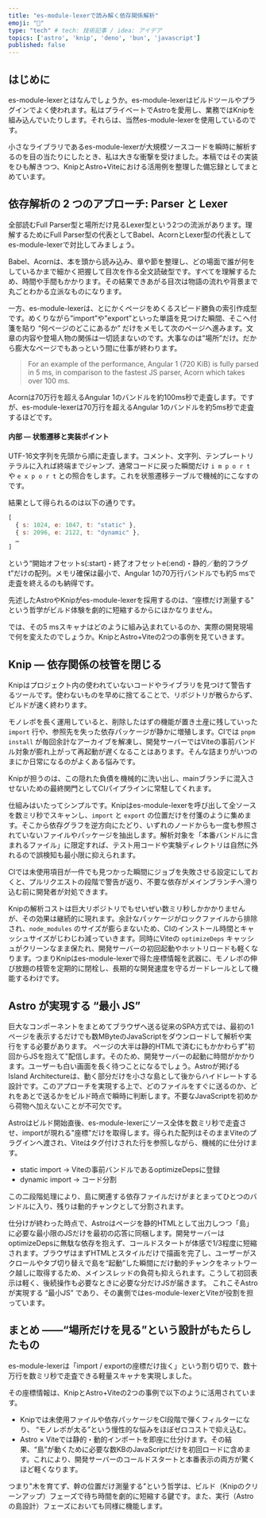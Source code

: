 ```yaml
---
title: "es-module-lexerで読み解く依存関係解析"
emoji: "🤖"
type: "tech" # tech: 技術記事 / idea: アイデア
topics: ['astro', 'knip', 'deno', 'bun', 'javascript']
published: false
---
```


## はじめに

es-module-lexerとはなんでしょうか。es-module-lexerはビルドツールやプラグインでよく使われます。私はプライベートでAstroを愛用し、業務ではKnipを組み込んでいたりします。それらは、当然es-module-lexerを使用しているのです。

小さなライブラリであるes-module-lexerが大規模ソースコードを瞬時に解析するのを目の当たりにしたとき、私は大きな衝撃を受けました。本稿ではその実装をひも解きつつ、KnipとAstro+Viteにおける活用例を整理した備忘録としてまとめています。

## 依存解析の 2 つのアプローチ: Parser と Lexer 

全部読むFull Parser型と場所だけ見るLexer型という2つの流派があります。理解するためにFull Parser型の代表としてBabel、AcornとLexer型の代表としてes-module-lexerで対比してみましょう。

Babel、Acornは、本を頭から読み込み、章や節を整理し、どの場面で誰が何をしているかまで細かく把握して目次を作る全文読破型です。すべてを理解するため、時間や手間もかかります。その結果できあがる目次は物語の流れや背景まで丸ごとわかる立派なものになります。

一方、es-module-lexerは、とにかくページをめくるスピード勝負の索引作成型です。めくりながら”import”や”export”といった単語を見つけた瞬間、そこへ付箋を貼り “何ページのどこにあるか” だけをメモして次のページへ進みます。文章の内容や登場人物の関係は一切読まないのです。大事なのは”場所”だけ。だから膨大なページでもあっという間に仕事が終わります。

> For an example of the performance, Angular 1 (720 KiB) is fully parsed in 5 ms, in comparison to the fastest JS parser, Acorn which takes over 100 ms.

Acornは70万行を超えるAngular 1のバンドルを約100ms秒で走査します。ですが、es-module-lexerは70万行を超えるAngular 1のバンドルを約5ms秒で走査するほどです。

#### 内部 — 状態遷移と実装ポイント

UTF-16文字列を先頭から順に走査します。コメント、文字列、テンプレートリテラルに入れば終端までジャンプ、通常コードに戻った瞬間だけ `i m p o r t` や `e x p o r t` との照合をします。これを状態遷移テーブルで機械的にこなすのです。

結果として得られるのは以下の通りです。

```js
[
  { s: 1024, e: 1047, t: "static" },
  { s: 2096, e: 2122, t: "dynamic" },
  …
]
```

という“開始オフセットs(:start)・終了オフセットe(:end)・静的／動的フラグt”だけの配列。メモリ確保は最小で、Angular 1の70万行バンドルでも約5 msで走査を終えるのも納得です。

先述したAstroやKnipがes-module-lexerを採用するのは、“座標だけ測量する” という哲学がビルド体験を劇的に短縮するからにほかなりません。

では、その5 msスキャナはどのように組み込まれているのか、実際の開発現場で何を変えたのでしょうか。KnipとAstro+Viteの2つの事例を見ていきます。

## Knip — 依存関係の枝管を閉じる

Knipはプロジェクト内の使われていないコードやライブラリを見つけて警告するツールです。使わないものを早めに捨てることで、リポジトリが散らからず、ビルドが速く終わります。

モノレポを長く運用していると、削除したはずの機能が置き土産に残していった `import` 行や、参照先を失った依存パッケージが静かに増殖します。CIでは `pnpm install` が毎回余計なアーカイブを解凍し、開発サーバーではViteの事前バンドル対象が膨れ上がって再起動が遅くなることはあります。そんな詰まりがいつのまにか日常になるのがよくある悩みです。

Knipが担うのは、この隠れた負債を機械的に洗い出し、mainブランチに混入させないための最終関門としてCIパイプラインに常駐してくれます。

仕組みはいたってシンプルです。Knipはes-module-lexerを呼び出して全ソースを数ミリ秒でスキャンし、`import` と `export` の位置だけを付箋のように集めます。そこから依存グラフを逆方向にたどり、いずれのノードからも一度も参照されていないファイルやパッケージを抽出します。解析対象を「本番バンドルに含まれるファイル」に限定すれば、テスト用コードや実験ディレクトリは自然に外れるので誤検知も最小限に抑えられます。

CIでは未使用項目が一件でも見つかった瞬間にジョブを失敗させる設定にしておくと、プルリクエストの段階で警告が返り、不要な依存がメインブランチへ滑り込む前に開発者が対処できます。

Knipの解析コストは巨大リポジトリでもせいぜい数ミリ秒しかかかりませんが、その効果は継続的に現れます。余計なパッケージがロックファイルから排除され、`node_modules` のサイズが膨らまないため、CIのインストール時間とキャッシュサイズがじわじわ減っていきます。同時にViteの `optimizeDeps` キャッシュがクリーンなまま保たれ、開発サーバーの初回起動やホットリロードも軽くなります。つまりKnipはes-module-lexerで得た座標情報を武器に、モノレポの伸び放題の枝管を定期的に閉栓し、長期的な開発速度を守るガードレールとして機能するわけです。

## Astro が実現する “最小 JS”

巨大なコンポーネントをまとめてブラウザへ送る従来のSPA方式では、最初の1ページを表示するだけでも数MByteのJavaScriptをダウンロードして解析や実行をする必要があります。
ページの大半は静的HTMLで済むにもかかわらず"初回からJSを抱えて"配信します。そのため、開発サーバーの起動に時間がかかります。ユーザーも白い画面を長く待つことになるでしょう。Astroが掲げるIsland Architectureは、動く部分だけを小さな島として後からハイドレートする設計です。このアプローチを実現する上で、どのファイルをすぐに送るのか、どれをあとで送るかをビルド時点で瞬時に判断します。不要なJavaScriptを初めから荷物へ加えないことが不可欠です。

Astroはビルド開始直後、es-module-lexerにソース全体を数ミリ秒で走査させ、importが現れる"座標"だけを取得します。得られた配列はそのままViteのプラグインへ渡され、Viteはタグ付けされた行を参照しながら、機械的に仕分けます。

- static import → Viteの事前バンドルであるoptimizeDepsに登録
- dynamic import → コード分割

この二段階処理により、島に関連する依存ファイルだけがまとまってひとつのバンドルに入り、残りは動的チャンクとして分割されます。

仕分けが終わった時点で、Astroはページを静的HTMLとして出力しつつ「島」に必要な最小限のJSだけを最初の応答に同梱します。開発サーバーはoptimizeDepsに無駄な依存を抱えず、コールドスタートが体感で1/3程度に短縮されます。ブラウザはまずHTMLとスタイルだけで描画を完了し、ユーザーがスクロールやタブ切り替えで島を“起動”した瞬間にだけ動的チャンクをネットワーク越しに取得するため、メインスレッドの負荷も抑えられます。こうして初回表示は軽く、後続操作も必要なときに必要な分だけJSが届きます。
これこそAstroが実現する “最小JS” であり、その裏側ではes-module-lexerとViteが役割を担っています。

## まとめ ――“場所だけを見る”という設計がもたらしたもの

es-module-lexerは「import / exportの座標だけ抜く」という割り切りで、数十万行を数ミリ秒で走査できる軽量スキャナを実現しました。

その座標情報は、KnipとAstro+Viteの2つの事例で以下のように活用されています。
- Knipでは未使用ファイルや依存パッケージをCI段階で弾くフィルターになり、 “モノレポが太る”という慢性的な悩みをほぼゼロコストで抑え込む。
- Astro × Viteでは静的・動的インポートを即座に仕分けます。その結果、“島”が動くために必要な数KBのJavaScriptだけを初回ロードに含めます。これにより、開発サーバーのコールドスタートと本番表示の両方が驚くほど軽くなります。

つまり"木を育てず、幹の位置だけ測量する"という哲学は、ビルド（Knipのクリーンアップ）フェーズで待ち時間を劇的に短縮する鍵です。また、実行（Astroの島設計）フェーズにおいても同様に機能します。